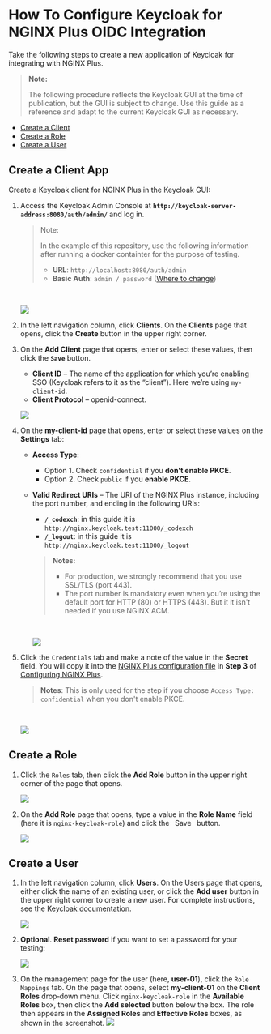 # How To Configure Keycloak for NGINX Plus OIDC Integration

Take the following steps to create a new application of Keycloak for integrating with NGINX Plus.

> **Note:**
>
> The following procedure reflects the Keycloak GUI at the time of publication, but the GUI is subject to change. Use this guide as a reference and adapt to the current Keycloak GUI as necessary.

- [Create a Client](#create-a-client-app)
- [Create a Role](#create-a-role)
- [Create a User](#create-a-user)

## Create a Client App

Create a Keycloak client for NGINX Plus in the Keycloak GUI:

1.  Access the Keycloak Admin Console at **`http://keycloak-server-address:8080/auth/admin/`** and log in.

    > Note:
    >
    > In the example of this repository, use the following information after running a docker containter for the purpose of testing.
    >
    > - **URL**: `http://localhost:8080/auth/admin`
    > - **Basic Auth**: `admin / password` ([Where to change](https://github.com/nginx-openid-connect/nginx-oidc-keycloak/blob/main/docker-compose.yml#L37))

    <br>

    ![](./img/keycloak-admin-sign-in.png)

2.  In the left navigation column, click **Clients**. On the **Clients** page that opens, click the **Create** button in the upper right corner.

3.  On the **Add Client** page that opens, enter or select these values, then click the **`Save`** button.

    - **Client ID** – The name of the application for which you’re enabling SSO (Keycloak refers to it as the “client”). Here we’re using `my-client-id`.
    - **Client Protocol** – openid-connect.

    ![](./img/keycloak-add-client.png)

4.  On the **my-client-id** page that opens, enter or select these values on the **Settings** tab:

    - **Access Type**:

      - Option 1. Check `confidential` if you **don't enable PKCE**.
      - Option 2. Check `public` if you **enable PKCE**.

    - **Valid Redirect URIs** – The URI of the NGINX Plus instance, including the port number, and ending in the following URIs:

      - **`/_codexch`**: in this guide it is `http://nginx.keycloak.test:11000/_codexch`
      - **`/_logout`**: in this guide it is `http://nginx.keycloak.test:11000/_logout`

      > **Notes:**
      >
      > - For production, we strongly recommend that you use SSL/TLS (port 443).
      > - The port number is mandatory even when you’re using the default port for HTTP (80) or HTTPS (443). But it it isn't needed if you use NGINX ACM.

      <br>

      ![](./img/keycloak-valid-redirect-uris.png)

5.  Click the `Credentials` tab and make a note of the value in the **Secret** field. You will copy it into the [NGINX Plus configuration file](https://github.com/nginx-openid-connect/nginx-oidc-keycloak/blob/main/oidc_idp.conf) in **Step 3** of [Configuring NGINX Plus](https://github.com/nginx-openid-connect/nginx-oidc-keycloak/blob/main/docs/02-NGINX-Plus-Setup.md#configure-nginx-openid-connect).

    > **Notes**: This is only used for the step if you choose `Access Type: confidential` when you don't enable PKCE.

    <br>

    ![](./img/keycloak-credentials.png)

## Create a Role

1.  Click the `Roles` tab, then click the **Add Role** button in the upper right corner of the page that opens.

    ![](./img/keycloak-add-role.png)

2.  On the **Add Role** page that opens, type a value in the **Role Name** field (here it is `nginx-keycloak-role`) and click the  Save  button.

    ![](./img/keycloak-add-role-name.png)

## Create a User

1. In the left navigation column, click **Users**. On the Users page that opens, either click the name of an existing user, or click the **Add user** button in the upper right corner to create a new user. For complete instructions, see the [Keycloak documentation](https://www.keycloak.org/docs/latest/server_admin/index.html#user-management).

   ![](./img/keycloak-add-user.png)

2. **Optional**. **Reset password** if you want to set a password for your testing:

   ![](./img/keycloak-reset-user-password.png)

3. On the management page for the user (here, **user-01**), click the `Role Mappings` tab. On the page that opens, select **my-client-01** on the **Client Roles** drop‑down menu. Click `nginx-keycloak-role` in the **Available Roles** box, then click the **Add selected** button below the box. The role then appears in the **Assigned Roles** and **Effective Roles** boxes, as shown in the screenshot.
   ![](./img/keycloak-role-mapping.png)
